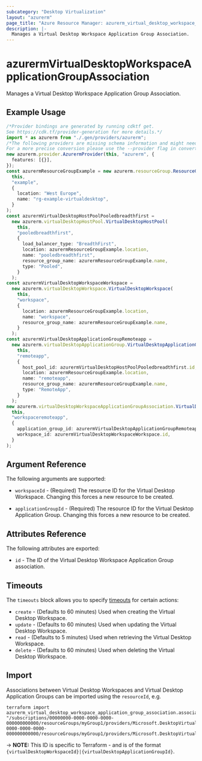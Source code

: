 ```yaml
---
subcategory: "Desktop Virtualization"
layout: "azurerm"
page_title: "Azure Resource Manager: azurerm_virtual_desktop_workspace_application_group_association"
description: |-
  Manages a Virtual Desktop Workspace Application Group Association.
---
```


# azurermVirtualDesktopWorkspaceApplicationGroupAssociation

Manages a Virtual Desktop Workspace Application Group Association.

## Example Usage

```typescript
/*Provider bindings are generated by running cdktf get.
See https://cdk.tf/provider-generation for more details.*/
import * as azurerm from "./.gen/providers/azurerm";
/*The following providers are missing schema information and might need manual adjustments to synthesize correctly: azurerm.
For a more precise conversion please use the --provider flag in convert.*/
new azurerm.provider.AzurermProvider(this, "azurerm", {
  features: [{}],
});
const azurermResourceGroupExample = new azurerm.resourceGroup.ResourceGroup(
  this,
  "example",
  {
    location: "West Europe",
    name: "rg-example-virtualdesktop",
  }
);
const azurermVirtualDesktopHostPoolPooledbreadthfirst =
  new azurerm.virtualDesktopHostPool.VirtualDesktopHostPool(
    this,
    "pooledbreadthfirst",
    {
      load_balancer_type: "BreadthFirst",
      location: azurermResourceGroupExample.location,
      name: "pooledbreadthfirst",
      resource_group_name: azurermResourceGroupExample.name,
      type: "Pooled",
    }
  );
const azurermVirtualDesktopWorkspaceWorkspace =
  new azurerm.virtualDesktopWorkspace.VirtualDesktopWorkspace(
    this,
    "workspace",
    {
      location: azurermResourceGroupExample.location,
      name: "workspace",
      resource_group_name: azurermResourceGroupExample.name,
    }
  );
const azurermVirtualDesktopApplicationGroupRemoteapp =
  new azurerm.virtualDesktopApplicationGroup.VirtualDesktopApplicationGroup(
    this,
    "remoteapp",
    {
      host_pool_id: azurermVirtualDesktopHostPoolPooledbreadthfirst.id,
      location: azurermResourceGroupExample.location,
      name: "remoteapp",
      resource_group_name: azurermResourceGroupExample.name,
      type: "RemoteApp",
    }
  );
new azurerm.virtualDesktopWorkspaceApplicationGroupAssociation.VirtualDesktopWorkspaceApplicationGroupAssociation(
  this,
  "workspaceremoteapp",
  {
    application_group_id: azurermVirtualDesktopApplicationGroupRemoteapp.id,
    workspace_id: azurermVirtualDesktopWorkspaceWorkspace.id,
  }
);

```

## Argument Reference

The following arguments are supported:

*   `workspaceId` - (Required) The resource ID for the Virtual Desktop Workspace. Changing this forces a new resource to be created.

*   `applicationGroupId` - (Required) The resource ID for the Virtual Desktop Application Group. Changing this forces a new resource to be created.

## Attributes Reference

The following attributes are exported:

* `id` - The ID of the Virtual Desktop Workspace Application Group association.

## Timeouts

The `timeouts` block allows you to specify [timeouts](https://www.terraform.io/language/resources/syntax#operation-timeouts) for certain actions:

* `create` - (Defaults to 60 minutes) Used when creating the Virtual Desktop Workspace.
* `update` - (Defaults to 60 minutes) Used when updating the Virtual Desktop Workspace.
* `read` - (Defaults to 5 minutes) Used when retrieving the Virtual Desktop Workspace.
* `delete` - (Defaults to 60 minutes) Used when deleting the Virtual Desktop Workspace.

## Import

Associations between Virtual Desktop Workspaces and Virtual Desktop Application Groups can be imported using the `resourceId`, e.g.

```console
terraform import azurerm_virtual_desktop_workspace_application_group_association.association1 "/subscriptions/00000000-0000-0000-0000-000000000000/resourceGroups/myGroup1/providers/Microsoft.DesktopVirtualization/workspaces/myworkspace|/subscriptions/00000000-0000-0000-0000-000000000000/resourceGroups/myGroup1/providers/Microsoft.DesktopVirtualization/applicationGroups/myapplicationgroup"
```

\-> **NOTE:** This ID is specific to Terraform - and is of the format `{virtualDesktopWorkspaceId}|{virtualDesktopApplicationGroupId}`.
